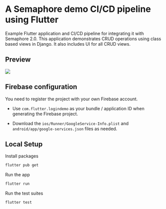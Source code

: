 # A Semaphore demo CI/CD pipeline using Flutter

Example Flutter application and CI/CD pipeline for integrating it with Semaphore 2.0. This application demonstrates CRUD operations using class based views in Django. It also includes UI for all CRUD views.


## Preview

![](screenshots/flutter-login-demo.png)

## Firebase configuration

You need to register the project with your own Firebase account.

- Use `com.flutter.logindemo` as your bundle / application ID when generating the Firebase project.

- Download the `ios/Runner/GoogleService-Info.plist` and `android/app/google-services.json` files as needed.

## Local Setup

Install packages
```bash
flutter pub get
```

Run the app
```bash
flutter run
```

Run the test suites
```bash
flutter test
```
